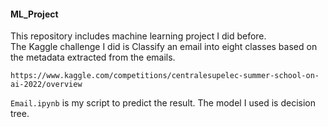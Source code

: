 #### ML_Project
This repository includes machine learning project I did before.  
The Kaggle challenge I did is Classify an email into eight classes based on the metadata extracted from the emails.
```
https://www.kaggle.com/competitions/centralesupelec-summer-school-on-ai-2022/overview
```
`Email.ipynb` is my script to predict the result. The model I used is decision tree. 
